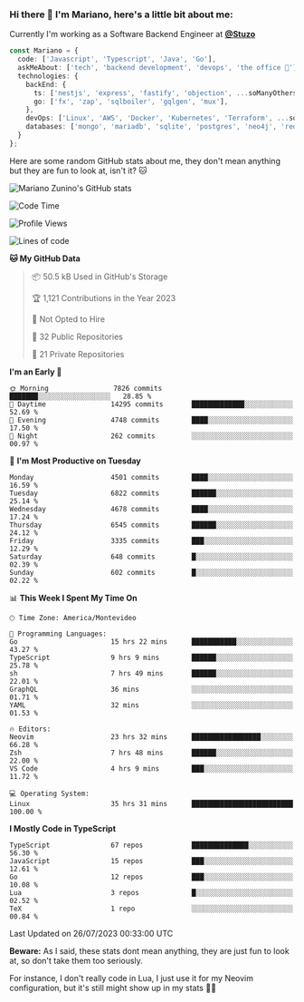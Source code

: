 ### Hi there 👋 I'm Mariano, here's a little bit about me:

Currently I'm working as a Software Backend Engineer at [**@Stuzo**](https://www.stuzo.com/)

```ts
const Mariano = {
  code: ['Javascript', 'Typescript', 'Java', 'Go'],
  askMeAbout: ['tech', 'backend development', 'devops', 'the office 💼'],
  technologies: {
    backEnd: {
      ts: ['nestjs', 'express', 'fastify', 'objection', ...soManyOthersFrameworks],
      go: ['fx', 'zap', 'sqlboiler', 'gqlgen', 'mux'],
    },
    devOps: ['Linux', 'AWS', 'Docker', 'Kubernetes', 'Terraform', ...soManyOthersTools],
    databases: ['mongo', 'mariadb', 'sqlite', 'postgres', 'neo4j', 'redis'],
  }
};
```

Here are some random GitHub stats about me, they don't mean anything but they are fun to look at, isn't it? 🐱

![Mariano Zunino's GitHub stats](https://github-readme-stats.vercel.app/api?username=marianozunino&count_private=true&show_icons=true&theme=radical)

<!--START_SECTION:waka-->
![Code Time](http://img.shields.io/badge/Code%20Time-976%20hrs%206%20mins-blue)

![Profile Views](http://img.shields.io/badge/Profile%20Views-0-blue)

![Lines of code](https://img.shields.io/badge/From%20Hello%20World%20I%27ve%20Written-9.7%20million%20lines%20of%20code-blue)

**🐱 My GitHub Data** 

> 📦 50.5 kB Used in GitHub's Storage 
 > 
> 🏆 1,121 Contributions in the Year 2023
 > 
> 🚫 Not Opted to Hire
 > 
> 📜 32 Public Repositories 
 > 
> 🔑 21 Private Repositories 
 > 
**I'm an Early 🐤** 

```text
🌞 Morning                7826 commits        ███████░░░░░░░░░░░░░░░░░░   28.85 % 
🌆 Daytime                14295 commits       █████████████░░░░░░░░░░░░   52.69 % 
🌃 Evening                4748 commits        ████░░░░░░░░░░░░░░░░░░░░░   17.50 % 
🌙 Night                  262 commits         ░░░░░░░░░░░░░░░░░░░░░░░░░   00.97 % 
```
📅 **I'm Most Productive on Tuesday** 

```text
Monday                   4501 commits        ████░░░░░░░░░░░░░░░░░░░░░   16.59 % 
Tuesday                  6822 commits        ██████░░░░░░░░░░░░░░░░░░░   25.14 % 
Wednesday                4678 commits        ████░░░░░░░░░░░░░░░░░░░░░   17.24 % 
Thursday                 6545 commits        ██████░░░░░░░░░░░░░░░░░░░   24.12 % 
Friday                   3335 commits        ███░░░░░░░░░░░░░░░░░░░░░░   12.29 % 
Saturday                 648 commits         █░░░░░░░░░░░░░░░░░░░░░░░░   02.39 % 
Sunday                   602 commits         █░░░░░░░░░░░░░░░░░░░░░░░░   02.22 % 
```


📊 **This Week I Spent My Time On** 

```text
🕑︎ Time Zone: America/Montevideo

💬 Programming Languages: 
Go                       15 hrs 22 mins      ███████████░░░░░░░░░░░░░░   43.27 % 
TypeScript               9 hrs 9 mins        ██████░░░░░░░░░░░░░░░░░░░   25.78 % 
sh                       7 hrs 49 mins       ██████░░░░░░░░░░░░░░░░░░░   22.01 % 
GraphQL                  36 mins             ░░░░░░░░░░░░░░░░░░░░░░░░░   01.71 % 
YAML                     32 mins             ░░░░░░░░░░░░░░░░░░░░░░░░░   01.53 % 

🔥 Editors: 
Neovim                   23 hrs 32 mins      █████████████████░░░░░░░░   66.28 % 
Zsh                      7 hrs 48 mins       ██████░░░░░░░░░░░░░░░░░░░   22.00 % 
VS Code                  4 hrs 9 mins        ███░░░░░░░░░░░░░░░░░░░░░░   11.72 % 

💻 Operating System: 
Linux                    35 hrs 31 mins      █████████████████████████   100.00 % 
```

**I Mostly Code in TypeScript** 

```text
TypeScript               67 repos            ██████████████░░░░░░░░░░░   56.30 % 
JavaScript               15 repos            ███░░░░░░░░░░░░░░░░░░░░░░   12.61 % 
Go                       12 repos            ███░░░░░░░░░░░░░░░░░░░░░░   10.08 % 
Lua                      3 repos             █░░░░░░░░░░░░░░░░░░░░░░░░   02.52 % 
TeX                      1 repo              ░░░░░░░░░░░░░░░░░░░░░░░░░   00.84 % 
```




 Last Updated on 26/07/2023 00:33:00 UTC
<!--END_SECTION:waka-->

**Beware:** As I said, these stats dont mean anything, they are just fun to look at, so don't take them too seriously.

For instance, I don't really code in Lua, I just use it for my Neovim configuration, but it's still might show up in my stats 🤷‍♂️
